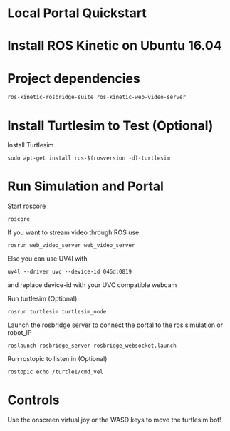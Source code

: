 # Local Portal Quickstart

# Install ROS Kinetic on Ubuntu 16.04

# Project dependencies

```
ros-kinetic-rosbridge-suite ros-kinetic-web-video-server
```



# Install Turtlesim to Test (Optional)

Install Turtlesim
```
sudo apt-get install ros-$(rosversion -d)-turtlesim
```

# Run Simulation and Portal

Start roscore

```
roscore
```

If you want to stream video through ROS use
```
rosrun web_video_server web_video_server
```
Else you can use UV4l with

```
uv4l --driver uvc --device-id 046d:0819
```
and replace device-id with your UVC compatible webcam


Run turtlesim (Optional)

```
rosrun turtlesim turtlesim_node
```
Launch the rosbridge server to connect the portal to the ros simulation or robot_IP

```
roslaunch rosbridge_server rosbridge_websocket.launch
```
Run rostopic to listen in (Optional)
```
rostopic echo /turtle1/cmd_vel
```

# Controls

Use the onscreen virtual joy or the WASD keys to move the turtlesim bot!
